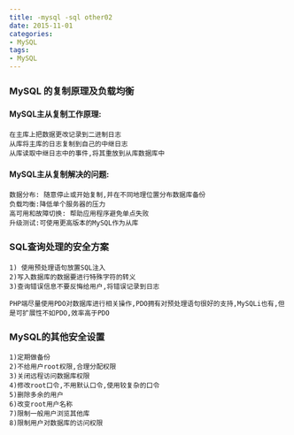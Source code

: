 ```yaml
---
title: -mysql -sql other02
date: 2015-11-01
categories: 
- MySQL
tags:
- MySQL
---
```


### MySQL 的复制原理及负载均衡

#### MySQL主从复制工作原理:  

```
在主库上把数据更改记录到二进制日志
从库将主库的日志复制到自己的中继日志
从库读取中继日志中的事件,将其重放到从库数据库中
```

#### MySQL主从复制解决的问题:

```
数据分布: 随意停止或开始复制,并在不同地理位置分布数据库备份
负载均衡:降低单个服务器的压力
高可用和故障切换: 帮助应用程序避免单点失败
升级测试:可使用更高版本的MySQL作为从库
```

### SQL查询处理的安全方案

```
1) 使用预处理语句放置SQL注入
2)写入数据库的数据要进行特殊字符的转义
3)查询错误信息不要反悔给用户,将错误记录到日志

PHP端尽量使用PDO对数据库进行相关操作,PDO拥有对预处理语句很好的支持,MySQLi也有,但是可扩展性不如PDO,效率高于PDO
```

### MySQL的其他安全设置

```
1)定期做备份
2)不给用户root权限,合理分配权限
3)关闭远程访问数据库权限
4)修改root口令,不用默认口令,使用较复杂的口令
5)删除多余的用户
6)改变root用户名称
7)限制一般用户浏览其他库
8)限制用户对数据库的访问权限
```



